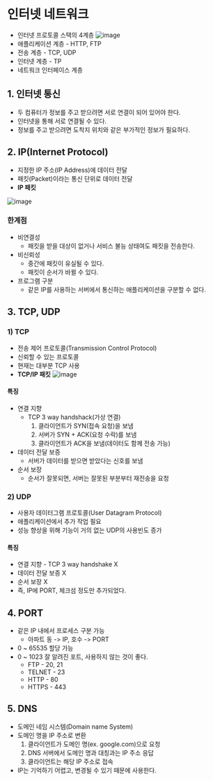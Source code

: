 # 인터넷 네트워크

- 인터넷 프로토콜 스택의 4계층
  ![image](https://user-images.githubusercontent.com/87891581/147866395-ef10da8b-819c-43d1-ab6e-1734e34b11a4.png)
- 애플리케이션 계층 - HTTP, FTP
- 전송 계층 - TCP, UDP
- 인터넷 계층 - TP
- 네트워크 인터페이스 계층

## 1. 인터넷 통신

- 두 컴퓨터가 정보를 주고 받으려면 서로 연결이 되어 있어야 한다.
- 인터넷을 통해 서로 연결될 수 있다.
- 정보를 주고 받으려면 도착지 위치와 같은 부가적인 정보가 필요하다.

## 2. IP(Internet Protocol)

- 지정한 IP 주소(IP Address)에 데이터 전달
- 패킷(Packet)이라는 통신 단위로 데이터 전달
- **IP 패킷**

![image](https://user-images.githubusercontent.com/87891581/147866287-cf9593db-7932-43d7-9edd-c301e02123ce.png)

### 한계점

- 비연결성
  - 패킷을 받을 대상이 없거나 서비스 불능 상태여도 패킷을 전송한다.
- 비신뢰성
  - 중간에 패킷이 유실될 수 있다.
  - 패킷이 순서가 바뀔 수 있다.
- 프로그램 구분
  - 같은 IP를 사용하는 서버에서 통신하는 애플리케이션을 구분할 수 없다.

## 3. TCP, UDP

### 1) TCP

- 전송 제어 프로토콜(Transmission Control Protocol)
- 신뢰할 수 있는 프로토콜
- 현재는 대부분 TCP 사용
- **TCP/IP 패킷**
  ![image](https://user-images.githubusercontent.com/87891581/147866498-90715019-50e8-4f3b-b3f3-60b7e731d225.png)

#### 특징

- 연결 지향
  - TCP 3 way handshack(가상 연결)
    1. 클라이언트가 SYN(접속 요청)을 보냄
    2. 서버가 SYN + ACK(요청 수락)를 보냄
    3. 클라이언트가 ACK을 보냄(데이터도 함께 전송 가능)
- 데이터 전달 보증
  - 서버가 데이터를 받으면 받았다는 신호를 보냄
- 순서 보장
  - 순서가 잘못되면, 서버는 잘못된 부분부터 재전송을 요청

### 2) UDP

- 사용자 데이터그램 프로토콜(User Datagram Protocol)
- 애플리케이션에서 추가 작업 필요
- 성능 향상을 위해 기능이 거의 없는 UDP의 사용빈도 증가

#### 특징

- 연결 지향 - TCP 3 way handshake X
- 데이터 전달 보증 X
- 순서 보장 X
- 즉, IP에 PORT, 체크섬 정도만 추가되었다.

## 4. PORT

- 같은 IP 내에서 프로세스 구분 가능
  - 아파트 동 -> IP, 호수 -> PORT
- 0 ~ 65535 할당 가능
- 0 ~ 1023 잘 알려진 포트, 사용하지 않는 것이 좋다.
  - FTP - 20, 21
  - TELNET - 23
  - HTTP - 80
  - HTTPS - 443

## 5. DNS

- 도메인 네임 시스템(Domain name System)
- 도메인 명을 IP 주소로 변환
  1. 클라이언트가 도메인 명(ex. google.com)으로 요청
  2. DNS 서버에서 도메인 명과 대칭과는 IP 주소 응답
  3. 클라이언트는 해당 IP 주소로 접속
- IP는 기억하기 어렵고, 변경될 수 있기 때문에 사용한다.